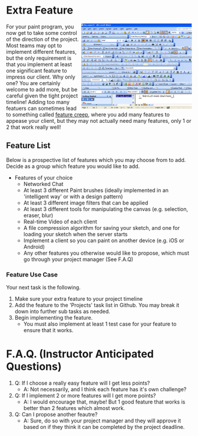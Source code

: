 # Extra Feature

<img src="./media/features.png" align="right" width="300px"/>

For your paint program, you now get to take some control of the direction of the project. Most teams may opt to implement different features, but the only requirement is that you implement at least one significant feature to impress our client. Why only one? You are certainly welcome to add more, but be careful given the tight project timeline! Adding too many featuers can sometimes lead to something called [feature creep](https://en.wikipedia.org/wiki/Feature_creep), where you add many features to appease your client, but they may not actually need many features, only 1 or 2 that work really well!

## Feature List

Below is a prospective list of features which you may choose from to add. Decide as a group which feature you would like to add.

- Features of your choice
	- Networked Chat
	- At least 3 different Paint brushes (ideally implemented in an 'intelligent way' or with a design pattern)
	- At least 3 different image filters that can be applied
	- At least 3 different tools for manipulating the canvas (e.g. selection, eraser, blur)
	- Real-time Video of each client
	- A file compression algorithm for saving your sketch, and one for loading your sketch when the server starts
	- Implement a client so you can paint on another device (e.g. iOS or Android)
	- Any other features you otherwise would like to propose, which must go through your project manager (See F.A.Q)

### Feature Use Case

Your next task is the following.

1. Make sure your extra feature to your project timeline
2. Add the feature to the 'Projects' task list in Github. You may break it down into further sub tasks as needed.
3. Begin implementing the feature.
	- You must also implement at least 1 test case for your feature to ensure that it works.


# F.A.Q. (Instructor Anticipated Questions)

1. Q: If I choose a really easy feature will I get less points?
	- A: Not necessarily, and I think each feature has it's own challenge?
2. Q: If I implement 2 or more features will I get more points?
	- A: I would encourage that, maybe! But 1 good feature that works is better than 2 features which almost work.
3. Q: Can I propose another feautre?
  	- A: Sure, do so with your project manager and they will approve it based on if they think it can be completed by the project deadline.


